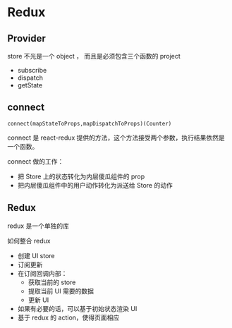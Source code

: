 # Redux

## Provider

store 不光是一个 object ， 而且是必须包含三个函数的 project

- subscribe
- dispatch
- getState

## connect

`connect(mapStateToProps,mapDispatchToProps)(Counter)`

connect 是 react-redux 提供的方法，这个方法接受两个参数，执行结果依然是一个函数。

connect 做的工作：

- 把 Store 上的状态转化为内层傻瓜组件的 prop
- 把内层傻瓜组件中的用户动作转化为派送给 Store 的动作

## Redux

redux 是一个单独的库

如何整合 redux

- 创建 UI store
- 订阅更新
- 在订阅回调内部：
  - 获取当前的 store
  - 提取当前 UI 需要的数据
  - 更新 UI
- 如果有必要的话，可以基于初始状态渲染 UI
- 基于 redux 的 action，使得页面相应
